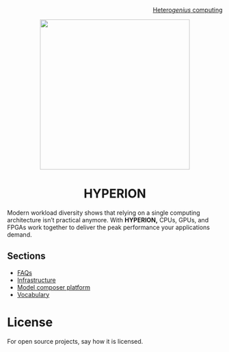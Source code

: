 <p align="right">
<a href="https://github.com/oreol-ag/heterogenius-computing#--heterogenius-computing">Hetero<i>genius</i> computing</a>
</p>

<p align="center">
<img src="https://github.com/oreol-ag/hyperion/blob/main/Hyperion.png" align="center" width="350">
</p>

<h1 align="center">
  HYPERION
</h1>

Modern workload diversity shows that relying on a single computing architecture isn’t practical anymore. With **HYPERION,** CPUs, GPUs, and FPGAs work together to deliver the peak performance your applications demand.

## Sections
* [FAQs](./faqs.md)
* [Infrastructure]()
* [Model composer platform]()
* [Vocabulary](./vocabulary.md)

# License
For open source projects, say how it is licensed.